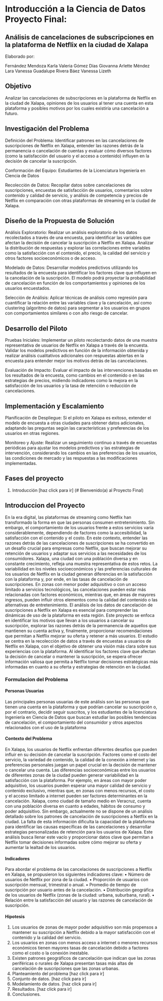 # Introducción a la Ciencia de Datos Proyecto Final:
## Análisis de cancelaciones de subscripciones en la plataforma de Netflix en la ciudad de Xalapa

Elaborado por: 

Fernández Mendoza Karla Valeria
Gómez Días Giovanna Arlette 
Méndez Lara Vanessa Guadalupe
Rivera Báez Vanessa Lizeth

## Objetivo
Analizar las cancelaciones de subscripciones en la plataforma de Netflix en la ciudad de Xalapa, opiniones de los usuarios al tener una cuenta en esta plataforma y posibles motivos por los cuales existiría una cancelación a futuro.

## Investigación del Problema	
Definición del Problema: Identificar patrones en las cancelaciones de suscripciones de Netflix en Xalapa, entender las razones detrás de la permanencia o cancelación de cuentas y evaluar cómo diversos factores (como la satisfacción del usuario y el acceso a contenido) influyen en la decisión de cancelar la suscripción.

Conformación del Equipo: Estudiantes de la Licenciatura Ingeniería en Ciencia de Datos

Recolección de Datos: Recopilar datos sobre cancelaciones de suscripciones, encuestas de satisfacción de usuarios, comentarios sobre contenido y calidad de servicio, y análisis de competencia y precios de Netflix en comparación con otras plataformas de streaming en la ciudad de Xalapa.

## Diseño de la Propuesta de Solución
Análisis Exploratorio: Realizar un análisis exploratorio de los datos recolectados a través de una encuesta, para identificar las variables que afectan la decisión de cancelar la suscripción a Netflix en Xalapa. Analizar la distribución de respuestas y explorar las correlaciones entre variables como la satisfacción con el contenido, el precio, la calidad del servicio y otros factores socioeconómicos o de acceso.

Modelado de Datos: Desarrollar modelos predictivos utilizando los resultados de la encuesta para identificar los factores clave que influyen en la cancelación de la suscripción. El modelo podrá proyectar la probabilidad de cancelación en función de los comportamientos y opiniones de los usuarios encuestados.

Selección de Análisis: Aplicar técnicas de análisis como regresión para cuantificar la relación entre las variables clave y la cancelación, así como clustering (algoritmo de datos) para segmentar a los usuarios en grupos con comportamientos similares o con alto riesgo de cancelar.

## Desarrollo del Piloto
Pruebas Iniciales: Implementar un piloto recolectando datos de una muestra representativa de usuarios de Netflix en Xalapa a través de la encuesta. Validar los modelos predictivos en función de la información obtenida y realizar análisis cualitativos adicionales con respuestas abiertas en la encuesta para entender mejor los motivos detrás de las cancelaciones.

Evaluación de Impacto: Evaluar el impacto de las intervenciones basadas en los resultados de la encuesta, como cambios en el contenido o en las estrategias de precios, midiendo indicadores como la mejora en la satisfacción de los usuarios y la tasa de retención o reducción de cancelaciones.

## Implementación y Escalamiento
Planificación de Despliegue: Si el piloto en Xalapa es exitoso, extender el modelo de encuesta a otras ciudades para obtener datos adicionales, adaptando las preguntas según las características y preferencias de los usuarios en otras regiones.

Monitoreo y Ajuste: Realizar un seguimiento continuo a través de encuestas periódicas para ajustar los modelos predictivos y las estrategias de intervención, considerando los cambios en las preferencias de los usuarios, las condiciones de mercado y las respuestas a las modificaciones implementadas.

## Fases del proyecto
1. Introducción [haz click para ir] (# Bienvenido(a) al Proyecto Final) 

## Introduccion del Proyecto

En la era digital, las plataformas de streaming como Netflix han transformado la forma en que las personas consumen entretenimiento. Sin embargo, el comportamiento de los usuarios frente a estos servicios varía considerablemente, dependiendo de factores como la accesibilidad, la satisfacción con el contenido y el costo. En este contexto, entender las razones detrás de las cancelaciones de suscripciones se ha convertido en un desafío crucial para empresas como Netflix, que buscan mejorar su retención de usuarios y adaptar sus servicios a las necesidades de los consumidores.
Xalapa, una ciudad con una población diversa y en constante crecimiento, refleja una muestra representativa de estos retos. La variabilidad en los niveles socioeconómicos y las preferencias culturales de los usuarios de Netflix en la ciudad generan diferencias en la satisfacción con la plataforma y, por ende, en las tasas de cancelación de suscripciones. En zonas con menor poder adquisitivo o con un acceso limitado a servicios tecnológicos, las cancelaciones pueden estar más relacionadas con factores económicos, mientras que, en áreas de mayores ingresos, pueden influir otros elementos como la calidad del contenido o las alternativas de entretenimiento.
El análisis de los datos de cancelación de suscripciones a Netflix en Xalapa es esencial para comprender las dinámicas de uso de la plataforma en esta región. Este proyecto se enfoca en identificar los motivos que llevan a los usuarios a cancelar su suscripción, explorar las razones detrás de la permanencia de aquellos que mantienen su cuenta activa y, finalmente, proporcionar recomendaciones que permitan a Netflix mejorar su oferta y retener a más usuarios.
El estudio se centra en la recolección de datos a través de encuestas a usuarios de Netflix en Xalapa, con el objetivo de obtener una visión más clara sobre sus experiencias con la plataforma. Al identificar los factores clave que afectan la decisión de cancelar o mantener la suscripción, se espera ofrecer información valiosa que permita a Netflix tomar decisiones estratégicas más informadas en cuanto a su oferta y estrategias de retención en la ciudad.

### Formulacion del Problema 

#### Personas Usuarias 

Las principales personas usuarias de este análisis son las personas que tienen una cuenta en la 
plataforma y que podrían cancelar su suscripción o, por el contrario, decidir seguir suscritos, y los 
estudiantes de la licenciatura Ingeniería en Ciencia de Datos que buscan estudiar las posibles tendencias de cancelación, el comportamiento 
del consumidor y otros aspectos relacionados con el uso de la plataforma

#### Contexto del Problema 

En Xalapa, los usuarios de Netflix enfrentan diferentes desafíos que pueden influir en su decisión de cancelar la suscripción. Factores como el costo del servicio, la variedad de contenido, la calidad de la conexión a internet y las preferencias personales juegan un papel crucial en la decisión de mantener o cancelar una cuenta. Las diferencias socioeconómicas entre los usuarios de diferentes zonas de la ciudad pueden generar variabilidad en la satisfacción con la plataforma. Por ejemplo, en áreas con mayor poder adquisitivo, los usuarios pueden esperar una mayor calidad de servicio y contenido exclusivo, mientras que, en zonas con menos recursos, el costo y el acceso limitado a internet pueden ser factores determinantes en la cancelación.
Xalapa, como ciudad de tamaño medio en Veracruz, cuenta con una población diversa en cuanto a edades, hábitos de consumo y poder adquisitivo. Sin embargo, actualmente no se dispone de un análisis detallado sobre los patrones de cancelación de suscripciones a Netflix en la ciudad. La falta de esta información dificulta la capacidad de la plataforma para identificar las causas específicas de las cancelaciones y desarrollar estrategias personalizadas de retención para los usuarios de Xalapa. Este análisis busca llenar este vacío y proporcionar datos clave que permitan a Netflix tomar decisiones informadas sobre cómo mejorar su oferta y aumentar la lealtad de los usuarios.

#### Indicadores

Para abordar el problema de las cancelaciones de suscripciones a Netflix en Xalapa, se propusieron los siguientes indicadores clave:
•	Número de usuarios de Netflix por zona de la ciudad.
•	Proporción de usuarios con suscripción mensual, trimestral o anual.
•	Promedio de tiempo de suscripción por usuario antes de la cancelación.
•	Distribución geográfica de los usuarios de Netflix (zonas de la ciudad: urbana, suburbana, rural).
•	Relación entre la satisfacción del usuario y las razones de cancelación de suscripción.

#### Hipotesis 

1.	Los usuarios de zonas de mayor poder adquisitivo son más propensos a mantener su suscripción a Netflix debido a la mayor satisfacción con el contenido y la calidad del servicio.
2.	Los usuarios en zonas con menos acceso a internet o menores recursos económicos tienen mayores tasas de cancelación debido a factores como el costo o la conexión inestable.
3.	Existen patrones geográficos de cancelación que indican que las zonas periféricas o rurales de Xalapa presentan tasas más altas de cancelación de suscripciones que las zonas urbanas.
2. Planteamiento del problema [haz click para ir]
3. Conjunto de datos. [haz click para ir]
4. Modelamiento de datos. [haz click para ir]
5. Resultados. [haz click para ir]
6. Conclusiones.
